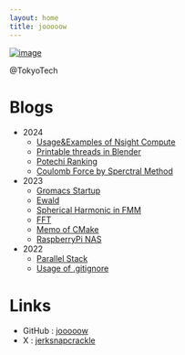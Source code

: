 ```yaml
---
layout: home
title: jooooow
---
```



[![image](https://github.com/jooooow.png)](https://ja.wikipedia.org/wiki/%E5%AE%87%E5%AE%99%E3%83%91%E3%83%88%E3%83%AD%E3%83%BC%E3%83%AB%E3%83%AB%E3%83%AB%E5%AD%90)

@TokyoTech

# Blogs

+ 2024
    + <a href="/archive/nsight_compute.html">Usage&Examples of Nsight Compute</a>
    + <a href="/archive/blender_thread.html">Printable threads in Blender</a>
    + <a href="/archive/potato.html">Potechi Ranking</a>
    + <a href="/archive/coulomb_spectral.html">Coulomb Force by Sperctral Method</a>
+ 2023
    + <a href="/archive/groamcs_startup.html">Gromacs Startup</a>
    + <a href="/archive/ewald.html">Ewald</a>
    + <a href="/archive/fmm_spherical.html">Spherical Harmonic in FMM</a>
    + <a href="/archive/fft.html">FFT</a>
    + <a href="/archive/cmake_tutorial.html">Memo of CMake</a>
    + <a href="/archive/naspi.html">RaspberryPi NAS</a>
+ 2022
    + <a href="/archive/parallel_stack.html">Parallel Stack</a>
    + <a href="/archive/about_gitignore.html">Usage of .gitignore</a>

# Links

+ GitHub : <a href="https://github.com/jooooow">jooooow</a>
+ X : <a href="https://x.com/jerksnapcrackle">jerksnapcrackle</a>